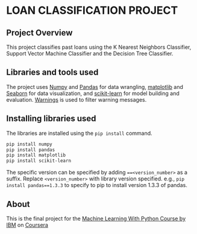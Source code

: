 # LOAN CLASSIFICATION PROJECT

## Project Overview

This project classifies past loans using the K Nearest Neighbors Classifier, Support Vector Machine Classifier and the Decision Tree Classifier.

## Libraries and tools used

The project uses [Numpy](https://numpy.org/doc/stable/) and [Pandas](https://pandas.pydata.org/docs/) for data wrangling, [matplotlib](https://matplotlib.org/stable/index.html) and [Seaborn](https://seaborn.pydata.org/) for data visualization, and [scikit-learn](https://scikit-learn.org/stable/index.html) for model building and evaluation. [Warnings](https://docs.python.org/3/library/warnings.html) is used to filter warning messages. 

## Installing libraries used

The libraries are installed using the `pip install` command.

```bash
pip install numpy
pip install pandas
pip install matplotlib
pip install scikit-learn
```

The specific version can be specified by adding `==<version_number>` as a suffix. Replace `<version_number>` with library version specified.
e.g., `pip install pandas==1.3.3` to specify to pip to install version 1.3.3 of pandas.


## About
This is the final project for the [Machine Learning With Python Course by IBM](
https://www.coursera.org/learn/machine-learning-with-python) on [Coursera](https://www.coursera.org/)
